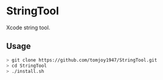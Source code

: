 # StringTool

Xcode string tool.

## Usage
  ```bash
  > git clone https://github.com/tomjoy1947/StringTool.git
  > cd StringTool
  > ./install.sh
  ```
